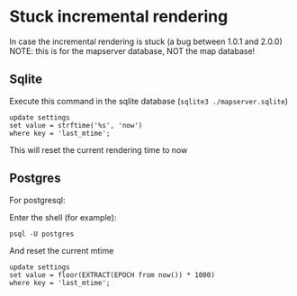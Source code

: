 
# Stuck incremental rendering

In case the incremental rendering is stuck (a bug between 1.0.1 and 2.0.0)
NOTE: this is for the mapserver database, NOT the map database!

## Sqlite

Execute this command in the sqlite database (`sqlite3 ./mapserver.sqlite`)

```
update settings
set value = strftime('%s', 'now')
where key = 'last_mtime';
```

This will reset the current rendering time to now

## Postgres

For postgresql:

Enter the shell (for example):
```
psql -U postgres
```

And reset the current mtime
```
update settings
set value = floor(EXTRACT(EPOCH from now()) * 1000)
where key = 'last_mtime';
```

